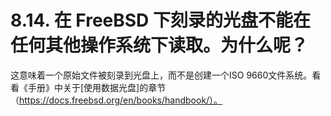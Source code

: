 # 8.14. 在 FreeBSD 下刻录的光盘不能在任何其他操作系统下读取。为什么呢？

这意味着一个原始文件被刻录到光盘上，而不是创建一个ISO 9660文件系统。看看《手册》中关于[使用数据光盘]的章节（https://docs.freebsd.org/en/books/handbook/）。

